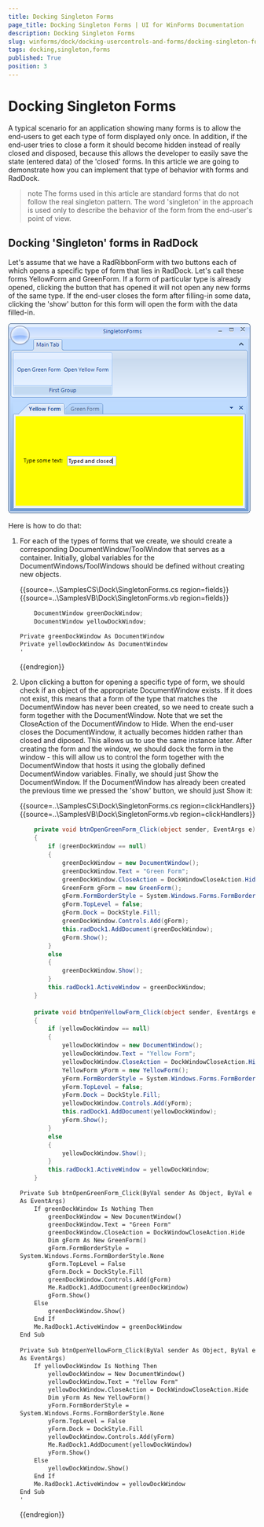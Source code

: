 ```yaml
---
title: Docking Singleton Forms
page_title: Docking Singleton Forms | UI for WinForms Documentation
description: Docking Singleton Forms
slug: winforms/dock/docking-usercontrols-and-forms/docking-singleton-forms
tags: docking,singleton,forms
published: True
position: 3
---
```


# Docking Singleton Forms
 
A typical scenario for an application showing many forms is to allow the end-users to get each type of form displayed only once. In addition, if the end-user tries to close a form it should become hidden instead of really closed and disposed, because this allows the developer to easily save the state (entered data) of the 'closed' forms. In this article we are going to demonstrate how you can implement that type of behavior with forms and RadDock.
        

>note The forms used in this article are standard forms that do not follow the real singleton pattern. The word 'singleton' in the approach is used only to describe the behavior of the form from the end-user's point of view.
>
 
## Docking 'Singleton' forms in RadDock

Let's assume that we have a RadRibbonForm with two buttons each of which opens a specific type of form that lies in RadDock. Let's call these forms YellowForm and GreenForm. If a form of particular type is already opened, clicking the button that has opened it will not open any new forms of the same type. If the end-user closes the form after filling-in some data, clicking the 'show' button for this form will open the form with the data filled-in.

![docking-usercontrols-and-forms-docking-singleton-forms 001](images/docking-usercontrols-and-forms-docking-singleton-forms001.png)

Here is how to do that:
          

1. For each of the types of forms that we create, we should create a corresponding DocumentWindow/ToolWindow that serves as a container. Initially, global variables for the DocumentWindows/ToolWindows should be defined without creating new objects. 

	{{source=..\SamplesCS\Dock\SingletonForms.cs region=fields}} 
	{{source=..\SamplesVB\Dock\SingletonForms.vb region=fields}} 

	````C#
        DocumentWindow greenDockWindow;
        DocumentWindow yellowDockWindow;
	````
	````VB.NET
    Private greenDockWindow As DocumentWindow
    Private yellowDockWindow As DocumentWindow
    '
	````

	{{endregion}} 
 

1. Upon clicking a button for opening a specific type of form, we should check if an object of the appropriate DocumentWindow exists. If it does not exist, this means that a form of the type that matches the DocumentWindow has never been created, so we need to create such a form together with the DocumentWindow. Note that we set the CloseAction of the DocumentWindow to Hide. When the end-user closes the DocumentWindow, it actually becomes hidden rather than closed and diposed. This allows us to use the same instance later. After creating the form and the window, we should dock the form in the window - this will allow us to control the form together with the DocumentWindow that hosts it using the globally defined DocumentWindow variables. Finally, we should just Show the DocumentWindow. If the DocumentWindow has already been created the previous time we pressed the 'show' button, we should just Show it: 

	{{source=..\SamplesCS\Dock\SingletonForms.cs region=clickHandlers}} 
	{{source=..\SamplesVB\Dock\SingletonForms.vb region=clickHandlers}} 

	````C#
        private void btnOpenGreenForm_Click(object sender, EventArgs e)
        {
            if (greenDockWindow == null)
            {
                greenDockWindow = new DocumentWindow();
                greenDockWindow.Text = "Green Form";
                greenDockWindow.CloseAction = DockWindowCloseAction.Hide;
                GreenForm gForm = new GreenForm();
                gForm.FormBorderStyle = System.Windows.Forms.FormBorderStyle.None;
                gForm.TopLevel = false;
                gForm.Dock = DockStyle.Fill;
                greenDockWindow.Controls.Add(gForm);
                this.radDock1.AddDocument(greenDockWindow);
                gForm.Show();
            }
            else
            {
                greenDockWindow.Show();
            }
            this.radDock1.ActiveWindow = greenDockWindow;
        }

        private void btnOpenYellowForm_Click(object sender, EventArgs e)
        {
            if (yellowDockWindow == null)
            {
                yellowDockWindow = new DocumentWindow();
                yellowDockWindow.Text = "Yellow Form";
                yellowDockWindow.CloseAction = DockWindowCloseAction.Hide;
                YellowForm yForm = new YellowForm();
                yForm.FormBorderStyle = System.Windows.Forms.FormBorderStyle.None;
                yForm.TopLevel = false;
                yForm.Dock = DockStyle.Fill;
                yellowDockWindow.Controls.Add(yForm);
                this.radDock1.AddDocument(yellowDockWindow);
                yForm.Show();
            }
            else
            {
                yellowDockWindow.Show();
            }
            this.radDock1.ActiveWindow = yellowDockWindow;
        }
	````
	````VB.NET
    Private Sub btnOpenGreenForm_Click(ByVal sender As Object, ByVal e As EventArgs)
        If greenDockWindow Is Nothing Then
            greenDockWindow = New DocumentWindow()
            greenDockWindow.Text = "Green Form"
            greenDockWindow.CloseAction = DockWindowCloseAction.Hide
            Dim gForm As New GreenForm()
            gForm.FormBorderStyle = System.Windows.Forms.FormBorderStyle.None
            gForm.TopLevel = False
            gForm.Dock = DockStyle.Fill
            greenDockWindow.Controls.Add(gForm)
            Me.RadDock1.AddDocument(greenDockWindow)
            gForm.Show()
        Else
            greenDockWindow.Show()
        End If
        Me.RadDock1.ActiveWindow = greenDockWindow
    End Sub

    Private Sub btnOpenYellowForm_Click(ByVal sender As Object, ByVal e As EventArgs)
        If yellowDockWindow Is Nothing Then
            yellowDockWindow = New DocumentWindow()
            yellowDockWindow.Text = "Yellow Form"
            yellowDockWindow.CloseAction = DockWindowCloseAction.Hide
            Dim yForm As New YellowForm()
            yForm.FormBorderStyle = System.Windows.Forms.FormBorderStyle.None
            yForm.TopLevel = False
            yForm.Dock = DockStyle.Fill
            yellowDockWindow.Controls.Add(yForm)
            Me.RadDock1.AddDocument(yellowDockWindow)
            yForm.Show()
        Else
            yellowDockWindow.Show()
        End If
        Me.RadDock1.ActiveWindow = yellowDockWindow
    End Sub
    '
	````

	{{endregion}} 



